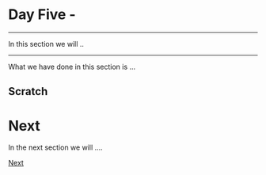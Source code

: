 # Day Five -

---

In this section we will ..

---




What we have done in this section is ...


## Scratch


# Next

In the next section we will ....

[Next](05-05.md)
